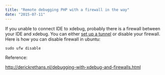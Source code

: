 ```yaml
---
title: "Remote debugging PHP with a firewall in the way"
date: "2015-07-11"
---
```


If you unable to connect IDE to xdebug, probably there is a firewall between your IDE and xdebug. You can either [set up a tunnel](http://slides.com/tienvoxuan/xdebug-2015#/3/7) or disable your firewall. Here is how you can disable firewall in ubuntu:

```
sudo ufw disable
```

Reference:

http://derickrethans.nl/debugging-with-xdebug-and-firewalls.html
